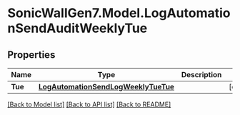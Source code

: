 # SonicWallGen7.Model.LogAutomationSendAuditWeeklyTue

## Properties

Name | Type | Description | Notes
------------ | ------------- | ------------- | -------------
**Tue** | [**LogAutomationSendLogWeeklyTueTue**](LogAutomationSendLogWeeklyTueTue.md) |  | [optional] 

[[Back to Model list]](../README.md#documentation-for-models) [[Back to API list]](../README.md#documentation-for-api-endpoints) [[Back to README]](../README.md)

